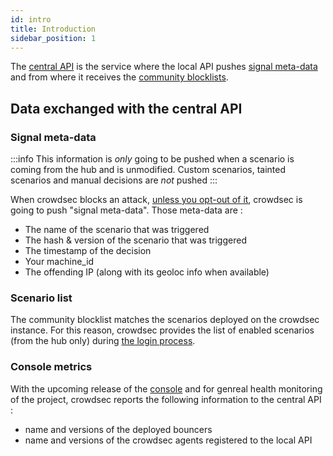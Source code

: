 ```yaml
---
id: intro
title: Introduction
sidebar_position: 1
---
```


The [central API](https://crowdsecurity.github.io/api_doc/index.html?urls.primaryName=CAPI) is the service where the local API pushes [signal meta-data](https://crowdsecurity.github.io/api_doc/index.html?urls.primaryName=CAPI#/watchers/post_signals) and from where it receives the [community blocklists](https://crowdsecurity.github.io/api_doc/index.html?urls.primaryName=CAPI#/bouncers/get_decisions_stream).

## Data exchanged with the central API

### Signal meta-data


:::info
This information is *only* going to be pushed when a scenario is coming from the hub and is unmodified. Custom scenarios, tainted scenarios and manual decisions are *not* pushed
:::

When crowdsec blocks an attack, [unless you opt-out of it](/faq.md#how-to-disable-the-central-api), crowdsec is going to push "signal meta-data". Those meta-data are :
 - The name of the scenario that was triggered
 - The hash & version of the scenario that was triggered
 - The timestamp of the decision
 - Your machine_id
 - The offending IP (along with its geoloc info when available)


### Scenario list

The community blocklist matches the scenarios deployed on the crowdsec instance. For this reason, crowdsec provides the list of enabled scenarios (from the hub only) during [the login process](https://crowdsecurity.github.io/api_doc/index.html?urls.primaryName=CAPI#/watchers/post_watchers_login).

### Console metrics

With the upcoming release of the [console](https://app.crowdsec.net) and for genreal health monitoring of the project, crowdsec reports the following information to the central API :
 - name and versions of the deployed bouncers
 - name and versions of the crowdsec agents registered to the local API



